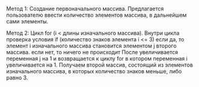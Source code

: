 Метод 1:
Создание первоначального массива.
Предлагается пользователю ввести количество элементов массива, в дальнейшем сами элементы.

Метод 2:
Цикл for (i < длины изначального массива).
Внутри цикла проверка условия if (количество знаков элемента i <= 3)
если да, то элемент i изначального массива становится элементом j второго массива.
если нет, то ничего не происходит
После увеличивается переменная j на 1 и возвращается к циклу for в котором переменная i увеличивается на 1.
Получаем второй массив, состоящий из элементов изначального массива, в которых количество знаков меньше, либо равно 3.
